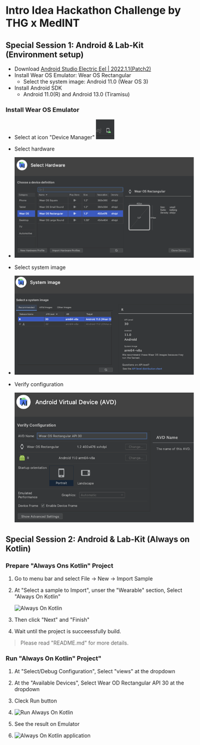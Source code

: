 # Intro Idea Hackathon Challenge by THG x MedINT

## Special Session 1:  Android & Lab-Kit (Environment setup)
- Download [Android Studio Electric Eel | 2022.1.1(Patch2)](https://developer.android.com/studio?gclid=Cj0KCQjwlPWgBhDHARIsAH2xdNfvdH5EMEdGkqUGXwW89EqSO6DGgllXc1X19QPRL1eULS8USLOWCyYaAj1eEALw_wcB&gclsrc=aw.ds)
- Install Wear OS Emulator: Wear OS Rectangular
  - Select the system image: Android 11.0 (Wear OS 3) 
- Install Android SDK
  - Android 11.0(R) and Android 13.0 (Tiramisu) 
   

### Install Wear OS Emulator
- Select at icon "Device Manager"
  ![Device Manager](https://github.com/lalitanar/healthtechHackathon/blob/4ebd0125555b6162b47381bc12fcfee73b34cf49/pic01.png)
-  Select hardware
-  
   ![Select Hardware](https://github.com/lalitanar/healthtechHackathon/blob/4ebd0125555b6162b47381bc12fcfee73b34cf49/pic02.png)
   
-  Select system image 
-  
   ![System Image](https://github.com/lalitanar/healthtechHackathon/blob/4ebd0125555b6162b47381bc12fcfee73b34cf49/pic03.png)
   
-  Verify configuration

   ![Verify Configuration](https://github.com/lalitanar/healthtechHackathon/blob/4ebd0125555b6162b47381bc12fcfee73b34cf49/pic04.png)
   

## Special Session 2:  Android & Lab-Kit (Always on Kotlin)

### Prepare "Always Ons Kotlin" Project

1. Go to menu bar and select File -> New -> Import Sample
2. At "Select a sample to Import", unser the "Wearable" section, Select "Always On Kotlin"

   ![Always On Kotlin]([https://github.com/lalitanar/healthtechHackathon/blob/4ebd0125555b6162b47381bc12fcfee73b34cf49/pic05.png)
   
3. Then click "Next" and "Finish"
4. Wait until the project is succeessfully build.
> Please read "README.md" for more details.

### Run "Always On Kotlin" Project"
1. At "Select/Debug Configuration", Select "views" at the dropdown
2. At the "Available Devices", Select Wear OD Rectangular API 30 at the dropdown
3. Cleck Run button
4. 
   ![Run Always On Kotlin](https://github.com/lalitanar/healthtechHackathon/blob/4ebd0125555b6162b47381bc12fcfee73b34cf49/pic06pic06.png)
   
4. See the result on Emulator
5. 
   ![Always On Kotlin application](https://github.com/lalitanar/healthtechHackathon/blob/4ebd0125555b6162b47381bc12fcfee73b34cf49/pic06pic07.png)
